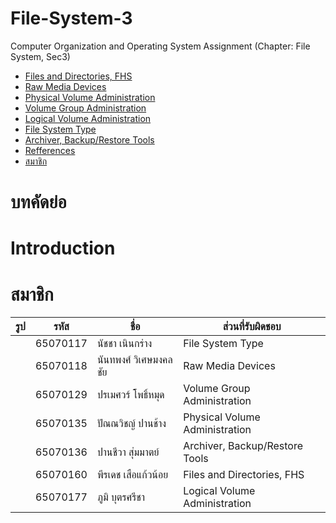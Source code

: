 # File-System-3

Computer Organization and Operating System Assignment (Chapter: File System, Sec3)

- [Files and Directories, FHS](https://github.com/65070118/File-System-3/tree/main/160%20Files%20and%20Directories%2C%20FHS)
- [Raw Media Devices](https://github.com/65070118/File-System-3/tree/main/118%20Raw%20Media%20Devices)
- [Physical Volume Administration](https://github.com/65070118/File-System-3/tree/main/135%20Physical%20Volume%20Administration)
- [Volume Group Administration](https://github.com/65070118/File-System-3/tree/main/129%20Volume%20Group%20Administration)
- [Logical Volume Administration](https://github.com/65070118/File-System-3/tree/main/177%20Logical%20Volume%20Administration)
- [File System Type](https://github.com/65070118/File-System-3/tree/main/117%20File%20System%20Type)
- [Archiver, Backup/Restore Tools](https://github.com/65070118/File-System-3/tree/main/136%20Archiver%2C%20Backup_Restore%20Tools)
- [Refferences](https://github.com/65070118/File-System-3?tab=readme-ov-file#references)
- [สมาชิก](https://github.com/65070118/File-System-3?tab=readme-ov-file#%E0%B8%AA%E0%B8%A1%E0%B8%B2%E0%B8%8A%E0%B8%B4%E0%B8%81)

# บทคัดย่อ

# Introduction

# สมาชิก

| รูป | รหัส     | ชื่อ                  | ส่วนที่รับผิดชอบ               |
| --- | -------- | --------------------- | ------------------------------ |
|     | 65070117 | นัชชา เนินกร่าง       | File System Type               |
|     | 65070118 | นันทพงศ์ วิเศษมงคลชัย | Raw Media Devices              |
|     | 65070129 | ปรเมศวร์ โพธิ์หมุด    | Volume Group Administration    |
|     | 65070135 | ปัณณวิชญ์ ปานช้าง     | Physical Volume Administration |
|     | 65070136 | ปานชีวา สุ่มมาตย์     | Archiver, Backup/Restore Tools |
|     | 65070160 | พีรเดช เสือแก้วน้อย   | Files and Directories, FHS     |
|     | 65070177 | ภูมิ บุตรศรีชา        | Logical Volume Administration  |
